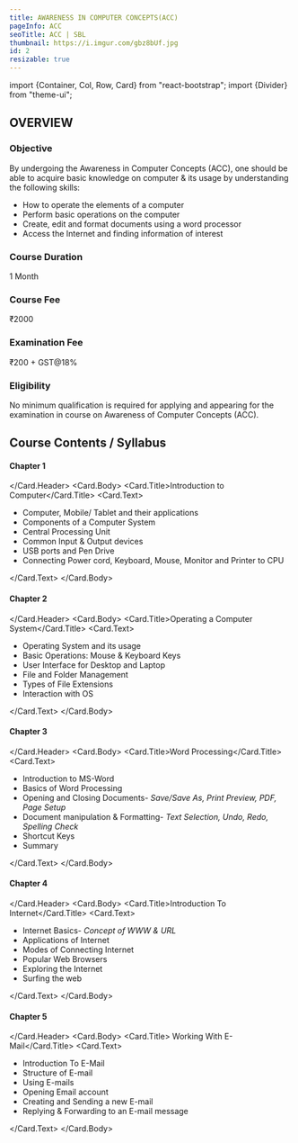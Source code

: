 ```yaml
---
title: AWARENESS IN COMPUTER CONCEPTS(ACC)
pageInfo: ACC
seoTitle: ACC | SBL
thumbnail: https://i.imgur.com/gbz8bUf.jpg
id: 2
resizable: true
---
```


import {Container, Col, Row, Card} from "react-bootstrap";
import {Divider} from "theme-ui";

## OVERVIEW

### Objective

<Divider /> 

By undergoing the Awareness in Computer Concepts (ACC), one should be able to acquire basic knowledge on computer & its usage by understanding the following skills:

- How to operate the elements of a computer
- Perform basic operations on the computer
- Create, edit and format documents using a word processor
- Access the Internet and finding information of interest

### Course Duration

<Divider /> 
1 Month

### Course Fee

<Divider /> 
₹2000

### Examination Fee

<Divider /> 
₹200 + GST@18%

### Eligibility

<Divider /> 
No minimum qualification is required for applying and appearing for the examination in course on Awareness of Computer Concepts (ACC).

<Container>
<Row>
<Col sm={12}>

## Course Contents / Syllabus
</Col>

<Col lg={4} md={6} sm={8} xs={12} >
 <Card border="secondary" style={{ width: '18rem' }}>
  <Card.Header>

#### Chapter 1

</Card.Header>
<Card.Body>
<Card.Title>Introduction to Computer</Card.Title>
<Card.Text>

- Computer, Mobile/ Tablet and their applications
- Components of a Computer System
- Central Processing Unit
- Common Input & Output devices
- USB ports and Pen Drive
- Connecting Power cord, Keyboard, Mouse, Monitor and Printer to CPU


 </Card.Text>
    </Card.Body>
  </Card>
  <br />
</Col>
<Col lg={4} md={6} sm={8} xs={12} >
 <Card border="secondary" style={{ width: '18rem' }}>
  <Card.Header>

#### Chapter 2

</Card.Header>
<Card.Body>
<Card.Title>Operating a Computer System</Card.Title>
<Card.Text>

- Operating System and its usage
- Basic Operations: Mouse & Keyboard Keys
- User Interface for Desktop and Laptop
- File and Folder Management
- Types of File Extensions
- Interaction with OS


 </Card.Text>
    </Card.Body>
  </Card>
  <br />
</Col>

<Col lg={4} md={6} sm={8} xs={12} >
 <Card border="secondary" style={{ width: '18rem' }}>
  <Card.Header>

#### Chapter 3

</Card.Header>
<Card.Body>
<Card.Title>Word Processing</Card.Title>
<Card.Text>

- Introduction to MS-Word
- Basics of Word Processing
- Opening and Closing Documents- *Save/Save As, Print Preview, PDF, Page Setup*
- Document manipulation & Formatting- *Text Selection, Undo, Redo, Spelling Check*
- Shortcut Keys
- Summary


 </Card.Text>
    </Card.Body>
  </Card>
  <br />
</Col>

<Col lg={4} md={6} sm={8} xs={12} >
 <Card border="secondary" style={{ width: '18rem' }}>
  <Card.Header>

#### Chapter 4

</Card.Header>
<Card.Body>
<Card.Title>Introduction To Internet</Card.Title>
<Card.Text>

- Internet Basics- *Concept of WWW & URL*
- Applications of Internet
- Modes of Connecting Internet
- Popular Web Browsers
- Exploring the Internet
- Surfing the web


 </Card.Text>
    </Card.Body>
  </Card>
  <br />
</Col>

<Col lg={4} md={6} sm={8} xs={12} >
 <Card border="secondary" style={{ width: '18rem' }}>
  <Card.Header>

#### Chapter 5

</Card.Header>
<Card.Body>
<Card.Title> Working With E-Mail</Card.Title>
<Card.Text>

- Introduction To E-Mail
- Structure of E-mail
- Using E-mails
- Opening Email account
- Creating and Sending a new E-mail
- Replying & Forwarding to an E-mail message


 </Card.Text>
    </Card.Body>
  </Card>
  <br />
</Col>

</Row>
</Container>






